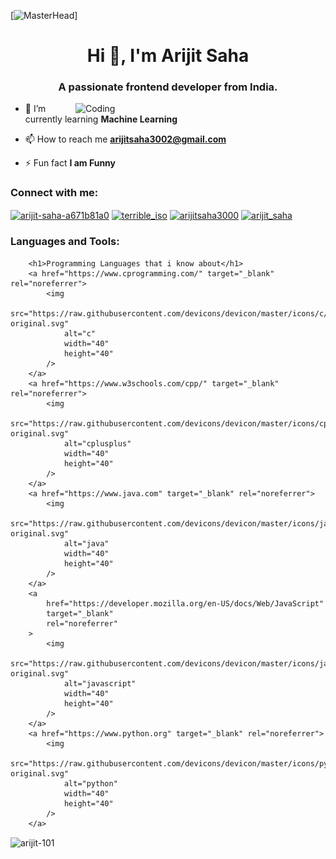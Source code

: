 
[![MasterHead](https://1.bp.blogspot.com/-7A4WynwLsMw/XbBpCXG8fHI/AAAAAAAAMt4/uOa1bpLskYgrwGbllhSu2SDj_Mig8SXJQCLcBGAsYHQ/s1600/2000_600px.gif)]
<h1 align="center">Hi 👋, I'm Arijit Saha</h1>
<h3 align="center">A passionate frontend developer from India.</h3>
<img align="right" alt="Coding" width="400" src="https://cdn.dribbble.com/users/1162077/screenshots/3848914/programmer.gif">

<!-- <p align="left"> <img src="https://komarev.com/ghpvc/?username=rishavchanda&label=Profile%20views&color=0e75b6&style=flat" alt="rishavchanda" /> </p>

<p align="left"> <a href="https://twitter.com/rishavchanda" target="blank"><img src="https://img.shields.io/twitter/follow/rishavchanda?logo=twitter&style=for-the-badge" alt="rishavchanda" /></a> </p> -->

- 🌱 I’m currently learning **Machine Learning**

- 📫 How to reach me **arijitsaha3002@gmail.com**

- ⚡ Fun fact **I am Funny**

<h3 align="left">Connect with me:</h3>
<p align="left">
<a href="https://linkedin.com/in/arijit-saha-a671b81a0" target="blank"><img align="center" src="https://raw.githubusercontent.com/rahuldkjain/github-profile-readme-generator/master/src/images/icons/Social/linked-in-alt.svg" alt="arijit-saha-a671b81a0" height="30" width="40" /></a>
<a href="https://instagram.com/terrible_iso" target="blank"><img align="center" src="https://raw.githubusercontent.com/rahuldkjain/github-profile-readme-generator/master/src/images/icons/Social/instagram.svg" alt="terrible_iso" height="30" width="40" /></a>
<a href="https://www.hackerrank.com/arijitsaha3000" target="blank"><img align="center" src="https://raw.githubusercontent.com/rahuldkjain/github-profile-readme-generator/master/src/images/icons/Social/hackerrank.svg" alt="arijitsaha3000" height="30" width="40" /></a>
<a href="https://www.leetcode.com/arijit_saha" target="blank"><img align="center" src="https://raw.githubusercontent.com/rahuldkjain/github-profile-readme-generator/master/src/images/icons/Social/leet-code.svg" alt="arijit_saha" height="30" width="40" /></a>
</p>

<h3 align="left">Languages and Tools:</h3>
<p align="left">

   
        <h1>Programming Languages that i know about</h1>
        <a href="https://www.cprogramming.com/" target="_blank" rel="noreferrer">
            <img
                src="https://raw.githubusercontent.com/devicons/devicon/master/icons/c/c-original.svg"
                alt="c"
                width="40"
                height="40"
            />
        </a>
        <a href="https://www.w3schools.com/cpp/" target="_blank" rel="noreferrer">
            <img
                src="https://raw.githubusercontent.com/devicons/devicon/master/icons/cplusplus/cplusplus-original.svg"
                alt="cplusplus"
                width="40"
                height="40"
            />
        </a>
        <a href="https://www.java.com" target="_blank" rel="noreferrer">
            <img
                src="https://raw.githubusercontent.com/devicons/devicon/master/icons/java/java-original.svg"
                alt="java"
                width="40"
                height="40"
            />
        </a>
        <a
            href="https://developer.mozilla.org/en-US/docs/Web/JavaScript"
            target="_blank"
            rel="noreferrer"
        >
            <img
                src="https://raw.githubusercontent.com/devicons/devicon/master/icons/javascript/javascript-original.svg"
                alt="javascript"
                width="40"
                height="40"
            />
        </a>
        <a href="https://www.python.org" target="_blank" rel="noreferrer">
            <img
                src="https://raw.githubusercontent.com/devicons/devicon/master/icons/python/python-original.svg"
                alt="python"
                width="40"
                height="40"
            />
        </a>
</p>        
<p><img align="center" src="https://github-readme-stats.vercel.app/api/top-langs?username=arijit-101&show_icons=true&locale=en&layout=compact" alt="arijit-101" /></p>
